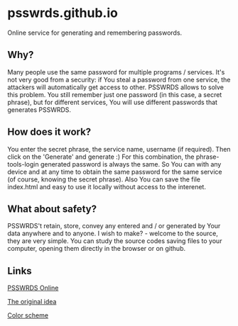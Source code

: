 # psswrds.github.io

Online service for generating and remembering passwords.

## Why?

Many people use the same password for multiple programs / services. It's not very good from a security: if You steal a password from one service, the attackers will automatically get access to other.
PSSWRDS allows to solve this problem. You still remember just one password (in this case, a secret phrase), but for different services, You will use different passwords that generates PSSWRDS.

## How does it work?

You enter the secret phrase, the service name, username (if required). Then click on the 'Generate' and generate :) For this combination, the phrase-tools-login generated password is always the same. So You can with any device and at any time to obtain the same password for the same service (of course, knowing the secret phrase). Also You can save the file index.html and easy to use it locally without access to the interenet.

## What about safety?

PSSWRDS't retain, store, convey any entered and / or generated by Your data anywhere and to anyone. I wish to make? - welcome to the source, they are very simple. You can study the source codes saving files to your computer, opening them directly in the browser or on github.

## Links

[PSSWRDS Online](https://psswrds.github.io)

[The original idea](https://habrahabr.ru/post/125989/)

[Color scheme](https://colorscheme.ru/#3L21Tw0w0w0w0)
